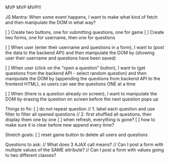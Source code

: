 MVP MVP MVP!!!

JS Mantra: When some event happens, I want to make what kind of fetch and then manipulate the DOM in what way?

[ ] Create two buttons, one for submitting questions, one for game
[ ] Create two forms, one for username, then one for questions
 
[ ] When user (enter their username and questions in a form), I want to (post the data to the backend API) and then manipulate the DOM by (showing user their username and questions have been saved)

[ ] When user (click on the "open a question" button), I want to (get questions from the backend API - select random question) and then manipulate the DOM by (appending the questions from backend API to the frontend HTML), so users can see the questions ONE at a time

[ ] When (there is a question already on screen), I want to manipulate the DOM by erasing the question on screen before the next question pops up

Things to fix:
[ ] do not repeat question
// 1. label each question and use filter to filter all opened questions
// 2. first shuffled all questions, then display them one by one
[ ] when refresh, everything is gone?
[ ] how to make sure it is clear before new append every time?



Stretch goals:
[ ] reset game button to delete all users and questions


Questions to ask:
// What does 3 AJAX call means?
// Can I post a form with multiple values of the SAME attribute?
// Can I post a form with values going to two different classes?